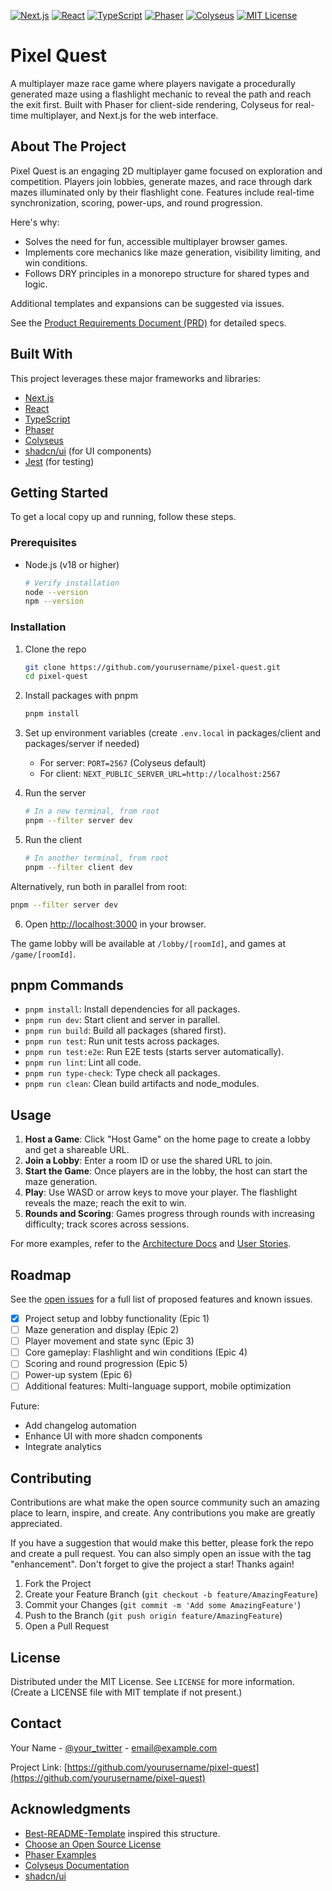 [![Next.js](https://img.shields.io/badge/next.js-000000?style=for-the-badge&logo=nextdotjs&logoColor=white)](https://nextjs.org/)
[![React](https://img.shields.io/badge/react-%2320232a.svg?style=for-the-badge&logo=react&logoColor=%2361DAFB)](https://reactjs.org/)
[![TypeScript](https://img.shields.io/badge/typescript-%23007ACC.svg?style=for-the-badge&logo=typescript&logoColor=white)](https://www.typescriptlang.org/)
[![Phaser](https://img.shields.io/badge/phaser-000?style=for-the-badge&logo=phaser&logoColor=white)](https://phaser.io)
[![Colyseus](https://img.shields.io/badge/colyseus-FF6B35?style=for-the-badge&logo=colyseus&logoColor=white)](https://colyseus.io)
[![MIT License](https://img.shields.io/badge/license-MIT-blue.svg?style=for-the-badge)](LICENSE)

# Pixel Quest

A multiplayer maze race game where players navigate a procedurally generated maze using a flashlight mechanic to reveal the path and reach the exit first. Built with Phaser for client-side rendering, Colyseus for real-time multiplayer, and Next.js for the web interface.

## About The Project

Pixel Quest is an engaging 2D multiplayer game focused on exploration and competition. Players join lobbies, generate mazes, and race through dark mazes illuminated only by their flashlight cone. Features include real-time synchronization, scoring, power-ups, and round progression.

Here's why:
- Solves the need for fun, accessible multiplayer browser games.
- Implements core mechanics like maze generation, visibility limiting, and win conditions.
- Follows DRY principles in a monorepo structure for shared types and logic.

Additional templates and expansions can be suggested via issues.

See the [Product Requirements Document (PRD)](docs/prd/) for detailed specs.

## Built With

This project leverages these major frameworks and libraries:
- [Next.js](https://nextjs.org/)
- [React](https://reactjs.org/)
- [TypeScript](https://www.typescriptlang.org/)
- [Phaser](https://phaser.io)
- [Colyseus](https://colyseus.io)
- [shadcn/ui](https://ui.shadcn.com/) (for UI components)
- [Jest](https://jestjs.io/) (for testing)

## Getting Started

To get a local copy up and running, follow these steps.

### Prerequisites

- Node.js (v18 or higher)
  ```bash
  # Verify installation
  node --version
  npm --version
  ```

### Installation

1. Clone the repo
   ```bash
   git clone https://github.com/yourusername/pixel-quest.git
   cd pixel-quest
   ```

2. Install packages with pnpm
   ```bash
   pnpm install
   ```

3. Set up environment variables (create `.env.local` in packages/client and packages/server if needed)
   - For server: `PORT=2567` (Colyseus default)
   - For client: `NEXT_PUBLIC_SERVER_URL=http://localhost:2567`

4. Run the server
   ```bash
   # In a new terminal, from root
   pnpm --filter server dev
   ```

5. Run the client
   ```bash
   # In another terminal, from root
   pnpm --filter client dev
   ```

Alternatively, run both in parallel from root:
   ```bash
   pnpm --filter server dev
   ```

6. Open [http://localhost:3000](http://localhost:3000) in your browser.

The game lobby will be available at `/lobby/[roomId]`, and games at `/game/[roomId]`.

## pnpm Commands

- `pnpm install`: Install dependencies for all packages.
- `pnpm run dev`: Start client and server in parallel.
- `pnpm run build`: Build all packages (shared first).
- `pnpm run test`: Run unit tests across packages.
- `pnpm run test:e2e`: Run E2E tests (starts server automatically).
- `pnpm run lint`: Lint all code.
- `pnpm run type-check`: Type check all packages.
- `pnpm run clean`: Clean build artifacts and node_modules.

## Usage

1. **Host a Game**: Click "Host Game" on the home page to create a lobby and get a shareable URL.
2. **Join a Lobby**: Enter a room ID or use the shared URL to join.
3. **Start the Game**: Once players are in the lobby, the host can start the maze generation.
4. **Play**: Use WASD or arrow keys to move your player. The flashlight reveals the maze; reach the exit to win.
5. **Rounds and Scoring**: Games progress through rounds with increasing difficulty; track scores across sessions.

For more examples, refer to the [Architecture Docs](docs/architecture/) and [User Stories](docs/stories/).

## Roadmap

See the [open issues](https://github.com/yourusername/pixel-quest/issues) for a full list of proposed features and known issues.

- [x] Project setup and lobby functionality (Epic 1)
- [ ] Maze generation and display (Epic 2)
- [ ] Player movement and state sync (Epic 3)
- [ ] Core gameplay: Flashlight and win conditions (Epic 4)
- [ ] Scoring and round progression (Epic 5)
- [ ] Power-up system (Epic 6)
- [ ] Additional features: Multi-language support, mobile optimization

Future:
- Add changelog automation
- Enhance UI with more shadcn components
- Integrate analytics

## Contributing

Contributions are what make the open source community such an amazing place to learn, inspire, and create. Any contributions you make are greatly appreciated.

If you have a suggestion that would make this better, please fork the repo and create a pull request. You can also simply open an issue with the tag "enhancement". Don't forget to give the project a star! Thanks again!

1. Fork the Project
2. Create your Feature Branch (`git checkout -b feature/AmazingFeature`)
3. Commit your Changes (`git commit -m 'Add some AmazingFeature'`)
4. Push to the Branch (`git push origin feature/AmazingFeature`)
5. Open a Pull Request

## License

Distributed under the MIT License. See `LICENSE` for more information. (Create a LICENSE file with MIT template if not present.)

## Contact

Your Name - [@your_twitter](https://twitter.com/your_username) - email@example.com

Project Link: [https://github.com/yourusername/pixel-quest](https://github.com/yourusername/pixel-quest)

## Acknowledgments

- [Best-README-Template](https://github.com/othneildrew/Best-README-Template) inspired this structure.
- [Choose an Open Source License](https://choosealicense.com)
- [Phaser Examples](https://phaser.io/examples)
- [Colyseus Documentation](https://docs.colyseus.io)
- [shadcn/ui](https://ui.shadcn.com/)
